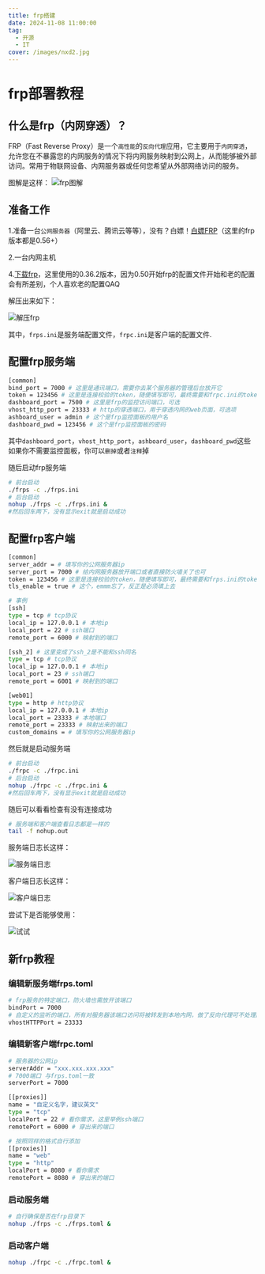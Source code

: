 ```yaml
---
title: frp搭建
date: 2024-11-08 11:00:00
tag:
  - 开源
  - IT
cover: /images/nxd2.jpg
---
```


# frp部署教程

## 什么是frp（内网穿透）？

FRP（Fast Reverse Proxy）是一个`高性能`的`反向代理`应用，它主要用于`内网穿透`，允许您在不暴露您的内网服务的情况下将内网服务映射到公网上，从而能够被外部访问。常用于物联网设备、内网服务器或任何您希望从外部网络访问的服务。

图解是这样：
![frp图解](/images/frp/frp图解.png)

## 准备工作

1.准备一台`公网服务器`（阿里云、腾讯云等等），没有？白嫖！[白嫖FRP](https://freefrp.net/)（这里的frp版本都是0.56+）

2.一台内网主机

4.[下载frp](https://github.com/fatedier/frp/releases)，这里使用的0.36.2版本，因为0.50开始frp的配置文件开始和老的配置会有所差别，个人喜欢老的配置QAQ

解压出来如下：

![解压frp](/images/frp/frp解压.png)

其中，`frps.ini`是服务端配置文件，`frpc.ini`是客户端的配置文件.

## 配置frp服务端

```bash
[common]
bind_port = 7000 # 这里是通讯端口，需要你去某个服务器的管理后台放开它
token = 123456 # 这里是连接校验的token，随便填写即可，最终需要和frpc.ini的token一致
dashboard_port = 7500 # 这里是frp的监控访问端口，可选
vhost_http_port = 23333 # http的穿透端口，用于穿透内网的web页面，可选项
ashboard_user = admin # 这个是frp监控面板的用户名
dashboard_pwd = 123456 # 这个是frp监控面板的密码
```

其中`dashboard_port`，`vhost_http_port`，`ashboard_user`，`dashboard_pwd`这些如果你不需要监控面板，你可以`删掉`或者`注释`掉

随后启动frp服务端

```bash
# 前台启动
./frps -c ./frps.ini
# 后台启动
nohup ./frps -c ./frps.ini &
#然后回车两下，没有显示exit就是启动成功
```

## 配置frp客户端

```bash
[common]
server_addr = # 填写你的公网服务器ip
server_port = 7000 # 给内网服务器放开端口或者直接防火墙关了也可
token = 123456 # 这里是连接校验的token，随便填写即可，最终需要和frps.ini的token一致
tls_enable = true # 这个，emmm忘了，反正是必须填上去

# 事例
[ssh]
type = tcp # tcp协议
local_ip = 127.0.0.1 # 本地ip
local_port = 22 # ssh端口
remote_port = 6000 # 映射到的端口

[ssh_2] # 这里变成了ssh_2是不能和ssh同名
type = tcp # tcp协议
local_ip = 127.0.0.1 # 本地ip
local_port = 23 # ssh端口
remote_port = 6001 # 映射到的端口

[web01]
type = http # http协议
local_ip = 127.0.0.1 # 本地ip
local_port = 23333 # 本地端口
remote_port = 23333 # 映射出来的端口
custom_domains = # 填写你的公网服务器ip
```

然后就是启动服务端

```bash
# 前台启动
./frpc -c ./frpc.ini
# 后台启动
nohup ./frpc -c ./frpc.ini &
#然后回车两下，没有显示exit就是启动成功
```

随后可以看看检查有没有连接成功

```bash
# 服务端和客户端查看日志都是一样的
tail -f nohup.out
```

服务端日志长这样：

![服务端日志](/images/frp/服务端日志.png)

客户端日志长这样：

![客户端日志](/images/frp/客户端日志.png)

尝试下是否能够使用：

![试试](/images/frp/试试.png)

## 新frp教程

### 编辑新服务端frps.toml

```bash
# frp服务的特定端口，防火墙也需放开该端口
bindPort = 7000
# 自定义的监听的端口，所有对服务器该端口访问将被转发到本地内网，做了反向代理可不处理防火墙放行
vhostHTTPPort = 23333
```

### 编辑新客户端frpc.toml

```bash
# 服务器的公网ip
serverAddr = "xxx.xxx.xxx.xxx"
# 7000端口 与frps.toml一致
serverPort = 7000

[[proxies]]
name = "自定义名字，建议英文"
type = "tcp"
localPort = 22 # 看你需求，这里举例ssh端口
remotePort = 6000 # 穿出来的端口

# 按照同样的格式自行添加
[[proxies]]
name = "web"
type = "http"
localPort = 8080 # 看你需求
remotePort = 8080 # 穿出来的端口
```

### 启动服务端

```bash
# 自行确保是否在frp目录下
nohup ./frps -c ./frps.toml &
```

### 启动客户端

```bash
nohup ./frpc -c ./frpc.toml &
```